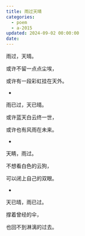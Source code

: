 ```yaml
---
title: 雨过天晴
categories:
  - poem
  - a-2015
updated: 2024-09-02 00:00:00
date:
---
```


雨过，天晴。

或许不留一点点尘埃，

或许有一段彩虹挂在天外。

-

雨已过，天已晴。

或许蓝天白云终一世，

或许也有风雨在未来。

-

天睛，雨过。

不想看白色的云狗，

可以闭上自己的双眼。

-

天已晴，雨已过。

撑着曾经的伞，

也回不到淋漓的过去。
‌‌